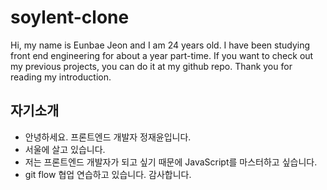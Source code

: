 # soylent-clone

Hi, my name is Eunbae Jeon and I am 24 years old.
I have been studying front end engineering for about a year part-time.
If you want to check out my previous projects, you can do it at my github repo.
Thank you for reading my introduction.




## 자기소개

- 안녕하세요. 프론트엔드 개발자 정재윤입니다.
- 서울에 살고 있습니다.
- 저는 프론트엔드 개발자가 되고 싶기 때문에 JavaScript를 마스터하고 싶습니다.
- git flow 협업 연습하고 있습니다. 감사합니다.


